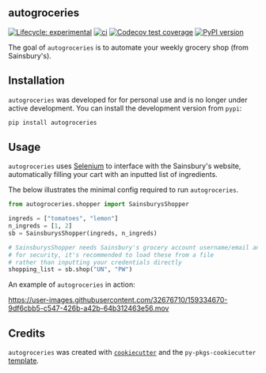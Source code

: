 ## autogroceries

<!-- badges: start -->

[![Lifecycle:
experimental](https://img.shields.io/badge/lifecycle-experimental-orange.svg)](https://lifecycle.r-lib.org/articles/stages.html#experimental)
[![ci](https://github.com/dzhang32/autogroceries/workflows/test-deploy-package/badge.svg)](https://github.com/dzhang32/autogroceries/actions)
[![Codecov test
coverage](https://codecov.io/gh/dzhang32/autogroceries/branch/master/graph/badge.svg)](https://codecov.io/gh/dzhang32/autogroceries?branch=master)
[![PyPI version](https://badge.fury.io/py/autogroceries.svg)](https://badge.fury.io/py/autogroceries)
<!-- badges: end -->

The goal of `autogroceries` is to automate your weekly grocery shop (from Sainsbury's).

## Installation

 `autogroceries` was developed for for personal use and is no longer under active development. You can install the development version from `pypi`:

```bash
pip install autogroceries
```

## Usage

`autogroceries` uses [Selenium](https://selenium-python.readthedocs.io) to interface with the Sainsbury's website, automatically filling your cart with an inputted list of ingredients.

The below illustrates the minimal config required to run `autogroceries`.

```python
from autogroceries.shopper import SainsburysShopper

ingreds = ["tomatoes", "lemon"]
n_ingreds = [1, 2]
sb = SainsburysShopper(ingreds, n_ingreds)

# SainsburysShopper needs Sainsbury's grocery account username/email and password
# for security, it's recommended to load these from a file
# rather than inputting your credentials directly
shopping_list = sb.shop("UN", "PW")
```

An example of `autogroceries` in action:

https://user-images.githubusercontent.com/32676710/159334670-9df6cbb5-c547-426b-a42b-64b312463e56.mov

## Credits

`autogroceries` was created with [`cookiecutter`](https://cookiecutter.readthedocs.io/en/latest/) and the `py-pkgs-cookiecutter` [template](https://github.com/py-pkgs/py-pkgs-cookiecutter).
